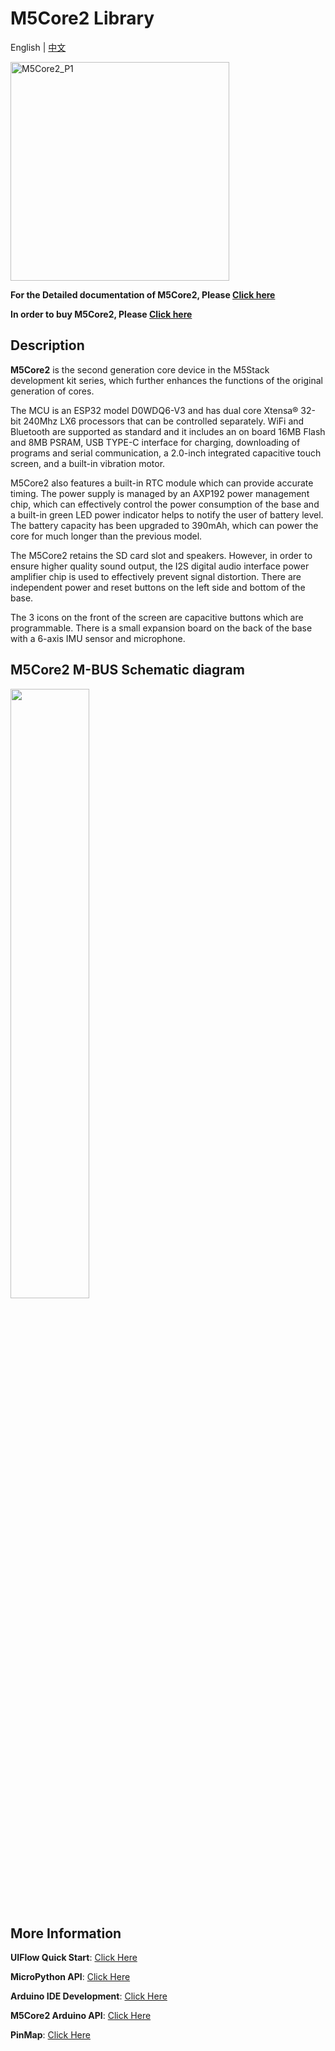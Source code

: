 # M5Core2 Library

English | [中文](README_cn.md)

<img src="https://static-cdn.m5stack.com/resource/docs/static/assets/img/product_pics/core/core2/core2_01.webp" alt="M5Core2_P1" width="350" height="350">

**For the Detailed documentation of M5Core2, Please [Click here](https://docs.m5stack.com/en/core/core2)**

**In order to buy  M5Core2, Please [Click here](https://m5stack.aliexpress.com/store/group/M5Core/3226069_514774359.html?spm=a2g0o.store_pc_allProduct.0.0.2ec5329bwncFjf)**
  
## Description

**M5Core2** is the second generation core device in the M5Stack development kit series, which further enhances the functions of the original generation of cores. 

The MCU is an ESP32 model D0WDQ6-V3 and has dual core Xtensa® 32-bit 240Mhz LX6 processors that can be controlled separately. WiFi and Bluetooth are supported as standard and it includes an on board 16MB Flash and 8MB PSRAM, USB TYPE-C interface for charging, downloading of programs and serial communication, a 2.0-inch integrated capacitive touch screen, and a built-in vibration motor. 

M5Core2 also features a built-in RTC module which can provide accurate timing. The power supply is managed by an AXP192 power management chip, which can effectively control the power consumption of the base and a built-in green LED power indicator helps to notify the user of battery level. The battery capacity has been upgraded to 390mAh, which can power the core for much longer than the previous model. 

The M5Core2 retains the SD card slot and speakers. However, in order to ensure higher quality sound output, the I2S digital audio interface power amplifier chip is used to effectively prevent signal distortion. There are independent power and reset buttons on the left side and bottom of the base. 

The 3 icons on the front of the screen are capacitive buttons which are programmable. There is a small expansion board on the back of the base with a 6-axis IMU sensor and microphone.

## M5Core2 M-BUS Schematic diagram

<img src="https://static-cdn.m5stack.com/resource/docs/static/assets/img/product_pics/core/core2/core2_mbus.webp" width = "50%">

## More Information

**UIFlow Quick Start**: [Click Here](https://docs.m5stack.com/en/quick_start/core2/uiflow)

**MicroPython API**: [Click Here](https://docs.m5stack.com/en/quick_start/core2/mpy)

**Arduino IDE Development**: [Click Here](https://docs.m5stack.com/en/quick_start/core2/arduino)

**M5Core2 Arduino API**: [Click Here](https://docs.m5stack.com/en/api/core2/axp192_core2)

**PinMap**: [Click Here](https://docs.m5stack.com/en/core/core2)
